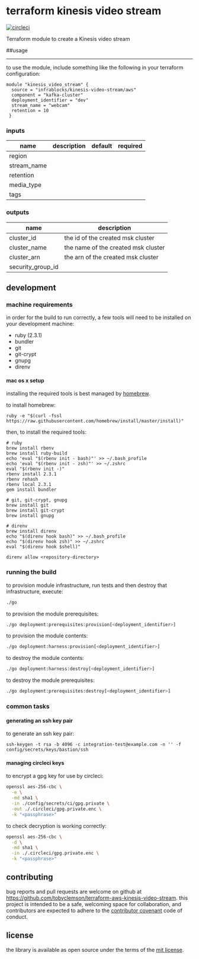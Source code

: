terraform kinesis video stream
=========================

[![circleci](https://circleci.com/gh/infrablocks/terraform-aws-kinesis-video-stream.svg?style=svg)](https://circleci.com/gh/infrablocks/terraform-aws-kinesis-video-stream)

Terraform module to create a Kinesis video stream


##usage

-----

to use the module, include something like the following in your terraform 
configuration:

```hcl-terraform
module "kinesis_video_stream" {
  source = "infrablocks/kinesis-video-stream/aws"
  component = "kafka-cluster"
  deployment_identifier = "dev"
  stream_name = "webcam"
  retention = 10
 }
```


### inputs

| name                                       | description                                                                                                      | default            | required                                 |
|--------------------------------------------|------------------------------------------------------------------------------------------------------------------|:------------------:|:----------------------------------------:|
|region|
|stream_name|
|retention|
|media_type|
|tags|

### outputs

| name                      | description                                                                      |
|---------------------------|----------------------------------------------------------------------------------|
| cluster_id                | the id of the created msk cluster                                                |
| cluster_name              | the name of the created msk cluster                                              |
| cluster_arn               | the arn of the created msk cluster                                               |
|security_group_id|




development
-----------

### machine requirements

in order for the build to run correctly, a few tools will need to be installed 
on your development machine:

* ruby (2.3.1)
* bundler
* git
* git-crypt
* gnupg
* direnv

#### mac os x setup

installing the required tools is best managed by [homebrew](http://brew.sh).

to install homebrew:

```
ruby -e "$(curl -fssl https://raw.githubusercontent.com/homebrew/install/master/install)"
```

then, to install the required tools:

```
# ruby
brew install rbenv
brew install ruby-build
echo 'eval "$(rbenv init - bash)"' >> ~/.bash_profile
echo 'eval "$(rbenv init - zsh)"' >> ~/.zshrc
eval "$(rbenv init -)"
rbenv install 2.3.1
rbenv rehash
rbenv local 2.3.1
gem install bundler

# git, git-crypt, gnupg
brew install git
brew install git-crypt
brew install gnupg

# direnv
brew install direnv
echo "$(direnv hook bash)" >> ~/.bash_profile
echo "$(direnv hook zsh)" >> ~/.zshrc
eval "$(direnv hook $shell)"

direnv allow <repository-directory>
```

### running the build

to provision module infrastructure, run tests and then destroy that 
infrastructure, execute:

```bash
./go
```

to provision the module prerequisites:

```bash
./go deployment:prerequisites:provision[<deployment_identifier>]
```

to provision the module contents:

```bash
./go deployment:harness:provision[<deployment_identifier>]
```

to destroy the module contents:

```bash
./go deployment:harness:destroy[<deployment_identifier>]
```

to destroy the module prerequisites:

```bash
./go deployment:prerequisites:destroy[<deployment_identifier>]
```


### common tasks

#### generating an ssh key pair

to generate an ssh key pair:

```
ssh-keygen -t rsa -b 4096 -c integration-test@example.com -n '' -f config/secrets/keys/bastion/ssh
```

#### managing circleci keys

to encrypt a gpg key for use by circleci:

```bash
openssl aes-256-cbc \
  -e \
  -md sha1 \
  -in ./config/secrets/ci/gpg.private \
  -out ./.circleci/gpg.private.enc \
  -k "<passphrase>"
```

to check decryption is working correctly:

```bash
openssl aes-256-cbc \
  -d \
  -md sha1 \
  -in ./.circleci/gpg.private.enc \
  -k "<passphrase>"
```

contributing
------------

bug reports and pull requests are welcome on github at 
https://github.com/tobyclemson/terraform-aws-kinesis-video-stream. this project is 
intended to be a safe, welcoming space for collaboration, and contributors are 
expected to adhere to the 
[contributor covenant](http://contributor-covenant.org) code of conduct.


license
-------

the library is available as open source under the terms of the 
[mit license](http://opensource.org/licenses/mit).
